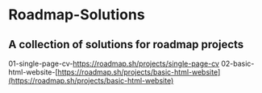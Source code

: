 # Roadmap-Solutions
## A collection of solutions for roadmap projects
01-single-page-cv-https://roadmap.sh/projects/single-page-cv
02-basic-html-website-[https://roadmap.sh/projects/basic-html-website](https://roadmap.sh/projects/basic-html-website)
